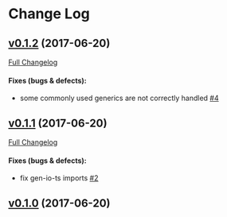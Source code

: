 #  Change Log



## [v0.1.2](https://github.com/buildo/metarpheus-io-ts/tree/v0.1.2) (2017-06-20)
[Full Changelog](https://github.com/buildo/metarpheus-io-ts/compare/v0.1.1...v0.1.2)

#### Fixes (bugs & defects):

- some commonly used generics are not correctly handled [#4](https://github.com/buildo/metarpheus-io-ts/issues/4)

## [v0.1.1](https://github.com/buildo/metarpheus-io-ts/tree/v0.1.1) (2017-06-20)
[Full Changelog](https://github.com/buildo/metarpheus-io-ts/compare/v0.1.0...v0.1.1)

#### Fixes (bugs & defects):

- fix gen-io-ts imports [#2](https://github.com/buildo/metarpheus-io-ts/issues/2)

## [v0.1.0](https://github.com/buildo/metarpheus-io-ts/tree/v0.1.0) (2017-06-20)
